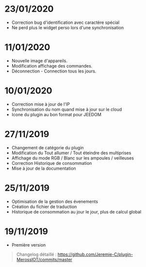# 23/01/2020

- Correction bug d'identification avec caractère spécial
- Ne perd plus le widget perso lors d'une synchronisation 

# 11/01/2020

- Nouvelle image d'appareils.
- Modification affichage des commandes.
- Déconnection - Connection tous les jours.

# 10/01/2020

- Correction mise à jour de l'IP
- Synchronisation du nom quand mise à jour sur le cloud
- Icone du plugin au bon format pour JEEDOM

# 27/11/2019

- Changement de catégorie du plugin
- Modification du Tout allumer / Tout éteindre des multiprises
- Affichage du mode RGB / Blanc sur les ampoules / veilleuses
- Correction Historique de consommation
- Mise à jour de la documentation

# 25/11/2019

- Optimisation de la gestion des évenements
- Création du fichier de traduction
- Historique de consommation au jour le jour, plus de calcul global

# 19/11/2019

- Première version

> Changelog détaillé :
> <https://github.com/Jeremie-C/plugin-MerossIOT/commits/master>
